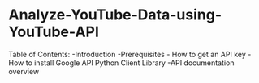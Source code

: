 # Analyze-YouTube-Data-using-YouTube-API
Table of Contents: -Introduction
                   -Prerequisites
                        - How to get an API key
                        - How to install Google API Python Client Library
                   -API documentation overview
